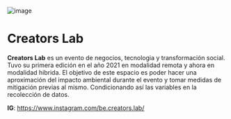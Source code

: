 ![image](https://user-images.githubusercontent.com/95239086/184507028-0910aa42-0197-4866-9a08-8cf731dee190.png)
# Creators Lab
**Creators Lab** es un evento de negocios, tecnologia y transformación social. Tuvo su primera edición en el año 2021 en modalidad remota y ahora en modalidad hibrida.
El objetivo de este espacio es poder hacer una aproximación del impacto ambiental durante el evento y tomar medidas de mitigación previas al mismo. Condicionando así las variables en la recolección de datos.

**IG**: https://www.instagram.com/be.creators.lab/
